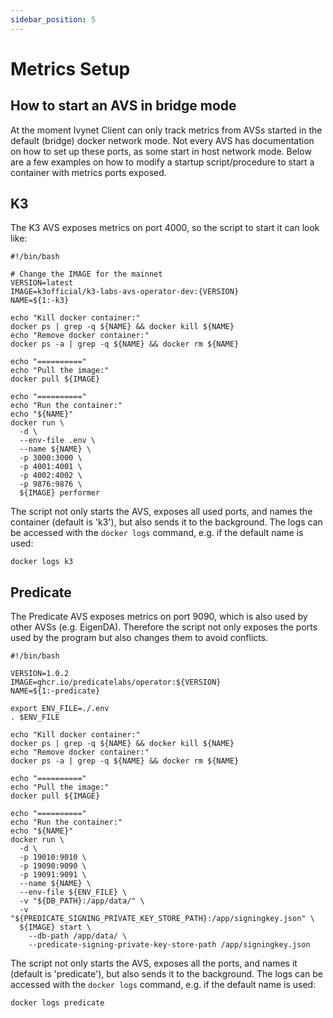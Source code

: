 ```yaml
---
sidebar_position: 5
---
```


# Metrics Setup

## How to start an AVS in bridge mode

At the moment Ivynet Client can only track metrics from AVSs started in the default (bridge) docker network mode.
Not every AVS has documentation on how to set up these ports, as some start in host network mode.
Below are a few examples on how to modify a startup script/procedure to start a container with metrics ports exposed.

## K3

The K3 AVS exposes metrics on port 4000, so the script to start it can look like:

```
#!/bin/bash

# Change the IMAGE for the mainnet
VERSION=latest
IMAGE=k3official/k3-labs-avs-operator-dev:{VERSION}
NAME=${1:-k3}

echo "Kill docker container:"
docker ps | grep -q ${NAME} && docker kill ${NAME}
echo "Remove docker container:"
docker ps -a | grep -q ${NAME} && docker rm ${NAME}

echo "=========="
echo "Pull the image:"
docker pull ${IMAGE}

echo "=========="
echo "Run the container:"
echo "${NAME}"
docker run \
  -d \
  --env-file .env \
  --name ${NAME} \
  -p 3000:3000 \
  -p 4001:4001 \
  -p 4002:4002 \
  -p 9876:9876 \
  ${IMAGE} performer
```

The script not only starts the AVS, exposes all used ports, and names the container (default is 'k3'), but also sends it to the background.
The logs can be accessed with the `docker logs` command, e.g. if the default name is used:
```
docker logs k3
```



## Predicate

The Predicate AVS exposes metrics on port 9090, which is also used by other AVSs (e.g. EigenDA).
Therefore the script not only exposes the ports used by the program but also changes them to avoid conflicts.

```
#!/bin/bash

VERSION=1.0.2
IMAGE=ghcr.io/predicatelabs/operator:${VERSION}
NAME=${1:-predicate}

export ENV_FILE=./.env
. $ENV_FILE

echo "Kill docker container:"
docker ps | grep -q ${NAME} && docker kill ${NAME}
echo "Remove docker container:"
docker ps -a | grep -q ${NAME} && docker rm ${NAME}

echo "=========="
echo "Pull the image:"
docker pull ${IMAGE}

echo "=========="
echo "Run the container:"
echo "${NAME}"
docker run \
  -d \
  -p 19010:9010 \
  -p 19090:9090 \
  -p 19091:9091 \
  --name ${NAME} \
  --env-file ${ENV_FILE} \
  -v "${DB_PATH}:/app/data/" \
  -v "${PREDICATE_SIGNING_PRIVATE_KEY_STORE_PATH}:/app/signingkey.json" \
  ${IMAGE} start \
    --db-path /app/data/ \
    --predicate-signing-private-key-store-path /app/signingkey.json

```

The script not only starts the AVS, exposes all the ports, and names it (default is 'predicate'), but also sends it to the background.
The logs can be accessed with the `docker logs` command, e.g. if the default name is used:
```
docker logs predicate
```


